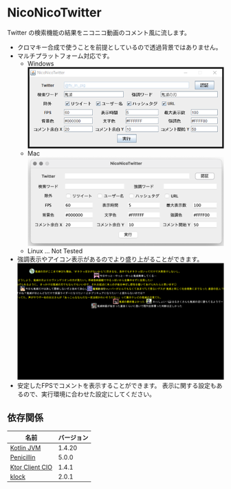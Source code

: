 # NicoNicoTwitter

Twitter の検索機能の結果をニコニコ動画のコメント風に流します。

- クロマキー合成で使うことを前提としているので透過背景ではありません。
- マルチプラットフォーム対応です。
    - Windows
      ![](_img/option_windows.png)
    - Mac
      ![](_img/option_mac.png)
    - Linux ... Not Tested
- 強調表示やアイコン表示があるのでより盛り上がることができます。
  ![](_img/comment.png)
- 安定したFPSでコメントを表示することができます。 表示に関する設定もあるので、実行環境に合わせた設定にしてください。

## 依存関係

| 名前                                                       | バージョン |
|-----------------------------------------------------------|----------|
| [Kotlin JVM](https://github.com/jetbrains/kotlin)         | 1.4.20   |
| [Penicillin](https://github.com/StarryBlueSky/Penicillin) | 5.0.0    |
| [Ktor Client CIO](https://github.com/ktorio/ktor)         | 1.4.1    |
| [klock](https://github.com/korlibs/klock)                 | 2.0.1    |